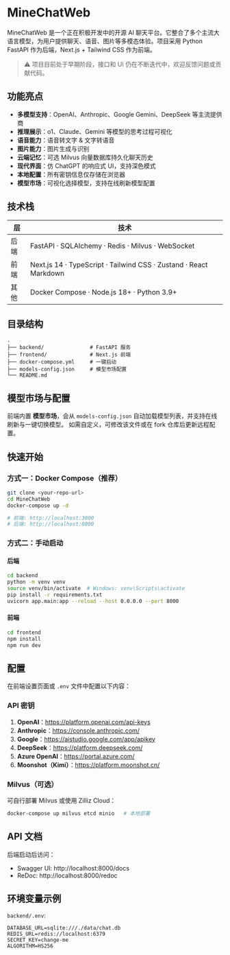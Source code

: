 # MineChatWeb

MineChatWeb 是一个正在积极开发中的开源 AI 聊天平台。它整合了多个主流大语言模型，为用户提供聊天、语音、图片等多模态体验。项目采用 Python FastAPI 作为后端，Next.js + Tailwind CSS 作为前端。

> ⚠️ 项目目前处于早期阶段，接口和 UI 仍在不断迭代中，欢迎反馈问题或贡献代码。

## 功能亮点

- **多模型支持**：OpenAI、Anthropic、Google Gemini、DeepSeek 等主流提供商
- **推理展示**：o1、Claude、Gemini 等模型的思考过程可视化
- **语音能力**：语音转文字 & 文字转语音
- **图片能力**：图片生成与识别
- **云端记忆**：可选 Milvus 向量数据库持久化聊天历史
- **现代界面**：仿 ChatGPT 的响应式 UI，支持深色模式
- **本地配置**：所有密钥信息仅存储在浏览器
- **模型市场**：可视化选择模型，支持在线刷新模型配置

## 技术栈

| 层 | 技术 |
| --- | --- |
| 后端 | FastAPI · SQLAlchemy · Redis · Milvus · WebSocket |
| 前端 | Next.js 14 · TypeScript · Tailwind CSS · Zustand · React Markdown |
| 其他 | Docker Compose · Node.js 18+ · Python 3.9+ |

## 目录结构

```
.
├── backend/               # FastAPI 服务
├── frontend/              # Next.js 前端
├── docker-compose.yml     # 一键启动
├── models-config.json     # 模型市场配置
└── README.md
```

## 模型市场与配置

前端内置 **模型市场**，会从 `models-config.json` 自动加载模型列表，并支持在线刷新与一键切换模型。
如需自定义，可修改该文件或在 fork 仓库后更新远程配置。

## 快速开始

### 方式一：Docker Compose（推荐）

```bash
git clone <your-repo-url>
cd MineChatWeb
docker-compose up -d

# 前端: http://localhost:3000
# 后端: http://localhost:8000
```

### 方式二：手动启动

#### 后端

```bash
cd backend
python -m venv venv
source venv/bin/activate  # Windows: venv\Scripts\activate
pip install -r requirements.txt
uvicorn app.main:app --reload --host 0.0.0.0 --port 8000
```

#### 前端

```bash
cd frontend
npm install
npm run dev
```

## 配置

在前端设置页面或 `.env` 文件中配置以下内容：

### API 密钥

1. **OpenAI**：https://platform.openai.com/api-keys
2. **Anthropic**：https://console.anthropic.com/
3. **Google**：https://aistudio.google.com/app/apikey
4. **DeepSeek**：https://platform.deepseek.com/
5. **Azure OpenAI**：https://portal.azure.com/
6. **Moonshot（Kimi）**：https://platform.moonshot.cn/

### Milvus（可选）

可自行部署 Milvus 或使用 Zilliz Cloud：

```bash
docker-compose up milvus etcd minio   # 本地部署
```

## API 文档

后端启动后访问：

- Swagger UI: http://localhost:8000/docs
- ReDoc: http://localhost:8000/redoc

## 环境变量示例

`backend/.env`:

```env
DATABASE_URL=sqlite:///./data/chat.db
REDIS_URL=redis://localhost:6379
SECRET_KEY=change-me
ALGORITHM=HS256